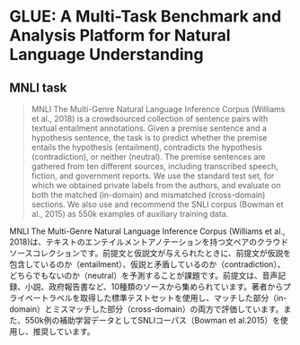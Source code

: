 # GLUE: A Multi-Task Benchmark and Analysis Platform for Natural Language Understanding

## MNLI task

> MNLI The Multi-Genre Natural Language Inference Corpus (Williams et al., 2018) is a crowdsourced collection of sentence pairs with textual entailment annotations. Given a premise sentence and a hypothesis sentence, the task is to predict whether the premise entails the hypothesis (entailment), contradicts the hypothesis (contradiction), or neither (neutral). The premise sentences are gathered from ten different sources, including transcribed speech, fiction, and government reports. We use the standard test set, for which we obtained private labels from the authors, and evaluate on both the matched (in-domain) and mismatched (cross-domain) sections. We also use and recommend the SNLI corpus (Bowman et al., 2015) as 550k examples of auxiliary training data.

MNLI The Multi-Genre Natural Language Inference Corpus (Williams et al., 2018)は、テキストのエンテイルメントアノテーションを持つ文ペアのクラウドソースコレクションです。前提文と仮説文が与えられたときに、前提文が仮説を包含しているのか（entailment）、仮説と矛盾しているのか（contradiction）、どちらでもないのか（neutral）を予測することが課題です。前提文は、音声記録、小説、政府報告書など、10種類のソースから集められています。著者からプライベートラベルを取得した標準テストセットを使用し、マッチした部分（in-domain）とミスマッチした部分（cross-domain）の両方で評価しています。また、550k例の補助学習データとしてSNLIコーパス（Bowman et al.2015）を使用し、推奨しています。
